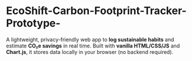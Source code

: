 # EcoShift-Carbon-Footprint-Tracker-Prototype-
A lightweight, privacy-friendly web app to **log sustainable habits** and estimate **CO₂e savings** in real time. Built with **vanilla HTML/CSS/JS** and **Chart.js**, it stores data locally in your browser (no backend required).
